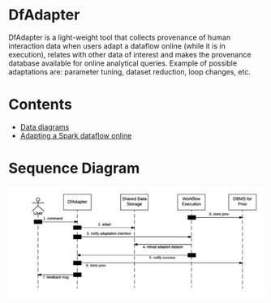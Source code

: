 # DfAdapter

DfAdapter is a light-weight tool that collects provenance of human interaction data when users adapt a dataflow online (while it is in execution), relates with other data of interest and makes the provenance database available for online analytical queries.  Example of possible adaptations are: parameter tuning, dataset reduction, loop changes, etc.

# Contents

- [Data diagrams](diagrams)   
- [Adapting a Spark dataflow online](generic_dataflow)

# Sequence Diagram

![Sequence Diagram](https://raw.githubusercontent.com/hpcdb/DfAdapter/master/diagrams/seq-diagram.png)
